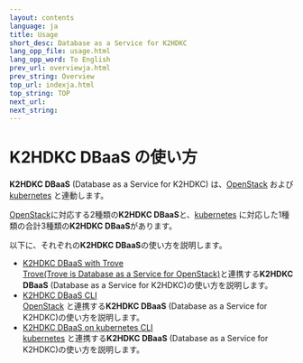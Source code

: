 ```yaml
---
layout: contents
language: ja
title: Usage
short_desc: Database as a Service for K2HDKC
lang_opp_file: usage.html
lang_opp_word: To English
prev_url: overviewja.html
prev_string: Overview
top_url: indexja.html
top_string: TOP
next_url: 
next_string: 
---
```


# K2HDKC DBaaS の使い方
**K2HDKC DBaaS** (Database as a Service for K2HDKC) は、[OpenStack](https://www.openstack.org/) および [kubernetes](https://kubernetes.io/ja/) と連動します。  

[OpenStack](https://www.openstack.org/)に対応する2種類の**K2HDKC DBaaS**と、[kubernetes](https://kubernetes.io/ja/) に対応した1種類の合計3種類の**K2HDKC DBaaS**があります。  

以下に、それぞれの**K2HDKC DBaaS**の使い方を説明します。

- [K2HDKC DBaaS with Trove](usage_troveja.html)  
[Trove(Trove is Database as a Service for OpenStack)](https://wiki.openstack.org/wiki/Trove)と連携する**K2HDKC DBaaS** (Database as a Service for K2HDKC)の使い方を説明します。  
- [K2HDKC DBaaS CLI](usage_clija.html)  
[OpenStack](https://www.openstack.org/) と連携する**K2HDKC DBaaS** (Database as a Service for K2HDKC)の使い方を説明します。  
- [K2HDKC DBaaS on kubernetes CLI](usage_k8s_clija.html)  
[kubernetes](https://kubernetes.io/ja/) と連携する**K2HDKC DBaaS** (Database as a Service for K2HDKC)の使い方を説明します。  
